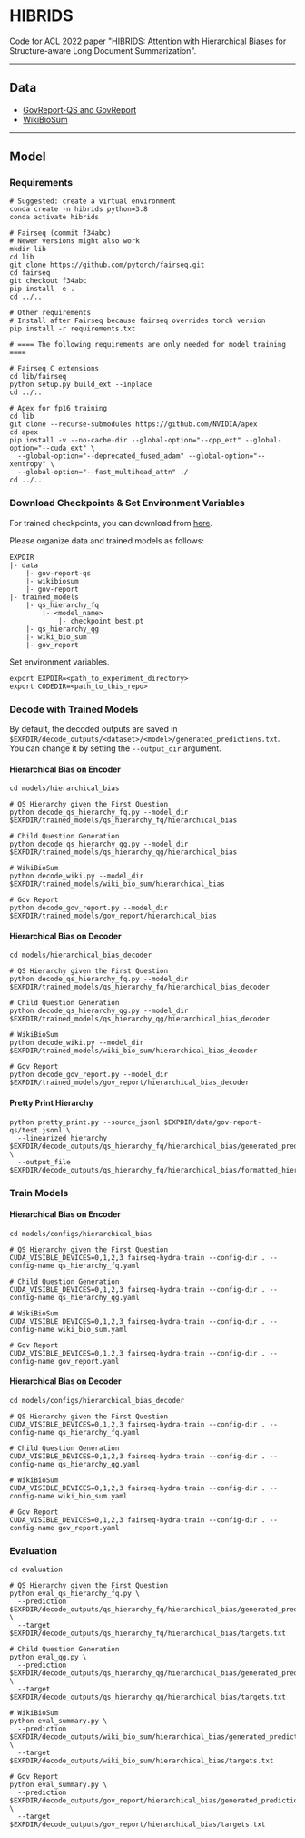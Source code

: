 # HIBRIDS

Code for ACL 2022 paper "HIBRIDS: Attention with Hierarchical Biases for Structure-aware Long Document Summarization".

-------

## Data

- [GovReport-QS and GovReport](https://gov-report-data.github.io/)
- [WikiBioSum](https://drive.google.com/drive/folders/1vjT_eTWjRmZmlayP-9zCzDEH-4qbmCJ4?usp=sharing)

-------

## Model

### Requirements

```shell
# Suggested: create a virtual environment
conda create -n hibrids python=3.8
conda activate hibrids

# Fairseq (commit f34abc)
# Newer versions might also work
mkdir lib
cd lib
git clone https://github.com/pytorch/fairseq.git
cd fairseq
git checkout f34abc
pip install -e .
cd ../..

# Other requirements
# Install after Fairseq because fairseq overrides torch version
pip install -r requirements.txt

# ==== The following requirements are only needed for model training ====

# Fairseq C extensions
cd lib/fairseq
python setup.py build_ext --inplace
cd ../..

# Apex for fp16 training
cd lib
git clone --recurse-submodules https://github.com/NVIDIA/apex
cd apex
pip install -v --no-cache-dir --global-option="--cpp_ext" --global-option="--cuda_ext" \
  --global-option="--deprecated_fused_adam" --global-option="--xentropy" \
  --global-option="--fast_multihead_attn" ./
cd ../..
```

### Download Checkpoints & Set Environment Variables

For trained checkpoints, you can download from [here](https://drive.google.com/drive/folders/1vjT_eTWjRmZmlayP-9zCzDEH-4qbmCJ4?usp=sharing).

Please organize data and trained models as follows:

```
EXPDIR
|- data
    |- gov-report-qs
    |- wikibiosum
    |- gov-report
|- trained_models
    |- qs_hierarchy_fq
        |- <model_name>
            |- checkpoint_best.pt
    |- qs_hierarchy_qg
    |- wiki_bio_sum
    |- gov_report
```

Set environment variables.

```shell
export EXPDIR=<path_to_experiment_directory>
export CODEDIR=<path_to_this_repo>
```

### Decode with Trained Models

By default, the decoded outputs are saved in `$EXPDIR/decode_outputs/<dataset>/<model>/generated_predictions.txt`.
You can change it by setting the `--output_dir` argument.

#### Hierarchical Bias on Encoder

```shell
cd models/hierarchical_bias

# QS Hierarchy given the First Question
python decode_qs_hierarchy_fq.py --model_dir $EXPDIR/trained_models/qs_hierarchy_fq/hierarchical_bias

# Child Question Generation
python decode_qs_hierarchy_qg.py --model_dir $EXPDIR/trained_models/qs_hierarchy_qg/hierarchical_bias

# WikiBioSum
python decode_wiki.py --model_dir $EXPDIR/trained_models/wiki_bio_sum/hierarchical_bias

# Gov Report
python decode_gov_report.py --model_dir $EXPDIR/trained_models/gov_report/hierarchical_bias
```

#### Hierarchical Bias on Decoder

```shell
cd models/hierarchical_bias_decoder

# QS Hierarchy given the First Question
python decode_qs_hierarchy_fq.py --model_dir $EXPDIR/trained_models/qs_hierarchy_fq/hierarchical_bias_decoder

# Child Question Generation
python decode_qs_hierarchy_qg.py --model_dir $EXPDIR/trained_models/qs_hierarchy_qg/hierarchical_bias_decoder

# WikiBioSum
python decode_wiki.py --model_dir $EXPDIR/trained_models/wiki_bio_sum/hierarchical_bias_decoder

# Gov Report
python decode_gov_report.py --model_dir $EXPDIR/trained_models/gov_report/hierarchical_bias_decoder
```

#### Pretty Print Hierarchy

```shell
python pretty_print.py --source_jsonl $EXPDIR/data/gov-report-qs/test.jsonl \
  --linearized_hierarchy $EXPDIR/decode_outputs/qs_hierarchy_fq/hierarchical_bias/generated_predictions.txt \
  --output_file $EXPDIR/decode_outputs/qs_hierarchy_fq/hierarchical_bias/formatted_hierarchy.txt
```

### Train Models

#### Hierarchical Bias on Encoder

```shell
cd models/configs/hierarchical_bias

# QS Hierarchy given the First Question
CUDA_VISIBLE_DEVICES=0,1,2,3 fairseq-hydra-train --config-dir . --config-name qs_hierarchy_fq.yaml

# Child Question Generation
CUDA_VISIBLE_DEVICES=0,1,2,3 fairseq-hydra-train --config-dir . --config-name qs_hierarchy_qg.yaml

# WikiBioSum
CUDA_VISIBLE_DEVICES=0,1,2,3 fairseq-hydra-train --config-dir . --config-name wiki_bio_sum.yaml

# Gov Report
CUDA_VISIBLE_DEVICES=0,1,2,3 fairseq-hydra-train --config-dir . --config-name gov_report.yaml
```

#### Hierarchical Bias on Decoder

```shell
cd models/configs/hierarchical_bias_decoder

# QS Hierarchy given the First Question
CUDA_VISIBLE_DEVICES=0,1,2,3 fairseq-hydra-train --config-dir . --config-name qs_hierarchy_fq.yaml

# Child Question Generation
CUDA_VISIBLE_DEVICES=0,1,2,3 fairseq-hydra-train --config-dir . --config-name qs_hierarchy_qg.yaml

# WikiBioSum
CUDA_VISIBLE_DEVICES=0,1,2,3 fairseq-hydra-train --config-dir . --config-name wiki_bio_sum.yaml

# Gov Report
CUDA_VISIBLE_DEVICES=0,1,2,3 fairseq-hydra-train --config-dir . --config-name gov_report.yaml
```

### Evaluation

```shell
cd evaluation

# QS Hierarchy given the First Question
python eval_qs_hierarchy_fq.py \
  --prediction $EXPDIR/decode_outputs/qs_hierarchy_fq/hierarchical_bias/generated_predictions.txt \
  --target $EXPDIR/decode_outputs/qs_hierarchy_fq/hierarchical_bias/targets.txt
 
# Child Question Generation
python eval_qg.py \
  --prediction $EXPDIR/decode_outputs/qs_hierarchy_qg/hierarchical_bias/generated_predictions.txt \
  --target $EXPDIR/decode_outputs/qs_hierarchy_qg/hierarchical_bias/targets.txt

# WikiBioSum
python eval_summary.py \
  --prediction $EXPDIR/decode_outputs/wiki_bio_sum/hierarchical_bias/generated_predictions.txt \
  --target $EXPDIR/decode_outputs/wiki_bio_sum/hierarchical_bias/targets.txt

# Gov Report
python eval_summary.py \
  --prediction $EXPDIR/decode_outputs/gov_report/hierarchical_bias/generated_predictions.txt \
  --target $EXPDIR/decode_outputs/gov_report/hierarchical_bias/targets.txt
```
